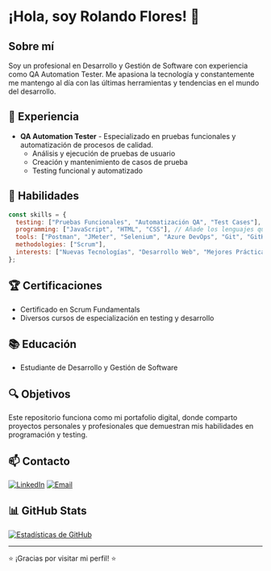 # ¡Hola, soy Rolando Flores! 👋

## Sobre mí
Soy un profesional en Desarrollo y Gestión de Software con experiencia como QA Automation Tester. Me apasiona la tecnología y constantemente me mantengo al día con las últimas herramientas y tendencias en el mundo del desarrollo.

## 💼 Experiencia
- **QA Automation Tester** - Especializado en pruebas funcionales y automatización de procesos de calidad.
  - Análisis y ejecución de pruebas de usuario
  - Creación y mantenimiento de casos de prueba
  - Testing funcional y automatizado

## 🚀 Habilidades
```javascript
const skills = {
  testing: ["Pruebas Funcionales", "Automatización QA", "Test Cases"],
  programming: ["JavaScript", "HTML", "CSS"], // Añade los lenguajes que uses
  tools: ["Postman", "JMeter", "Selenium", "Azure DevOps", "Git", "GitHub"],
  methodologies: ["Scrum"],
  interests: ["Nuevas Tecnologías", "Desarrollo Web", "Mejores Prácticas"]
};
```

## 🏆 Certificaciones
- Certificado en Scrum Fundamentals
- Diversos cursos de especialización en testing y desarrollo

## 📚 Educación
- Estudiante de Desarrollo y Gestión de Software

## 🔍 Objetivos
Este repositorio funciona como mi portafolio digital, donde comparto proyectos personales y profesionales que demuestran mis habilidades en programación y testing.

## 📫 Contacto
<!-- Puedes añadir enlaces a tus redes sociales o correo -->
[![LinkedIn](https://img.shields.io/badge/LinkedIn-0077B5?style=for-the-badge&logo=linkedin&logoColor=white)]([tu-perfil-linkedin](https://www.linkedin.com/in/flores-rolando/))
[![Email](https://img.shields.io/badge/Email-D14836?style=for-the-badge&logo=gmail&logoColor=white)](mailto:rolando.flores.dev@gmail.com)

## 📊 GitHub Stats
[![Estadísticas de GitHub](https://github-readme-stats.vercel.app/api?username=rafj26&show_icons=true&theme=radical)](https://github.com/rafj26)

---
⭐️ ¡Gracias por visitar mi perfil! ⭐️
